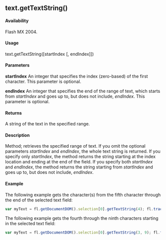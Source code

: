 ## text.getTextString()

#### Availability

Flash MX 2004.

#### Usage

text.getTextString([startIndex [, endIndex]])

#### Parameters

**startIndex** An integer that specifies the index (zero-based) of the first character. This parameter is optional.

**endIndex** An integer that specifies the end of the range of text, which starts from *startIndex* and goes up to, but does not include, *endIndex*. This parameter is optional.

#### Returns

A string of the text in the specified range.

#### Description

Method; retrieves the specified range of text. If you omit the optional parameters *startIndex* and *endIndex*, the whole text string is returned. If you specify only *startIndex*, the method returns the string starting at the index location and ending at the end of the field. If you specify both *startIndex* and *endIndex*, the method returns the string starting from *startIndex* and goes up to, but does not include, *endIndex*.

#### Example

The following example gets the character(s) from the fifth character through the end of the selected text field:
```javascript
var myText = fl.getDocumentDOM().selection[0].getTextString(4); fl.trace(myText);
```
The following example gets the fourth through the ninth characters starting in the selected text field:
```javascript
var myText = fl.getDocumentDOM().selection[0].getTextString(3, 9); fl.trace(myText);
```